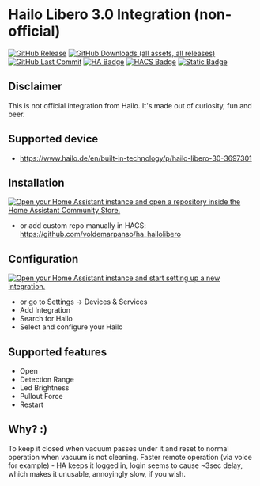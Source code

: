 # Hailo Libero 3.0 Integration (non-official)
[![GitHub Release](https://img.shields.io/github/v/release/voldemarpanso/ha_hailolibero)](https://github.com/voldemarpanso/ha_hailolibero/)
[![GitHub Downloads (all assets, all releases)](https://img.shields.io/github/downloads/voldemarpanso/ha_hailolibero/total)](https://github.com/voldemarpanso/ha_hailolibero/)
[![GitHub Last Commit](https://img.shields.io/github/last-commit/voldemarpanso/ha_hailolibero)](https://github.com/voldemarpanso/ha_hailolibero/)
[![HA Badge](https://img.shields.io/badge/Home%20Assistant-%23FFFFFF?logo=homeassistant)](https://www.home-assistant.io/)
[![HACS Badge](https://img.shields.io/badge/Custom-%2341BDF5?label=HACS)](https://hacs.xyz/docs/faq/custom_repositories/)
[![Static Badge](https://img.shields.io/badge/Buy%20me%20a%20beer-white?logo=paypal&label=Paypal)](https://www.paypal.com/donate/?business=KRHMM8QBFCVJ2&no_recurring=0&item_name=Buy+me+a+beer&currency_code=EUR)

## Disclaimer
This is not official integration from Hailo. It's made out of curiosity, fun and beer.

## Supported device
- https://www.hailo.de/en/built-in-technology/p/hailo-libero-30-3697301

## Installation
[![Open your Home Assistant instance and open a repository inside the Home Assistant Community Store.](https://my.home-assistant.io/badges/hacs_repository.svg)](https://my.home-assistant.io/redirect/hacs_repository/?owner=voldemarpanso&repository=ha_hailolibero&category=integration)
- or add custom repo manually in HACS: https://github.com/voldemarpanso/ha_hailolibero


## Configuration
[![Open your Home Assistant instance and start setting up a new integration.](https://my.home-assistant.io/badges/config_flow_start.svg)](https://my.home-assistant.io/redirect/config_flow_start/?domain=hailo)
- or go to Settings -> Devices & Services
- Add Integration
- Search for Hailo
- Select and configure your Hailo

## Supported features
- Open
- Detection Range
- Led Brightness
- Pullout Force
- Restart

## Why? :)
To keep it closed when vacuum passes under it and reset to normal operation when vacuum is not cleaning.
Faster remote operation (via voice for example) - HA keeps it logged in, login seems to cause ~3sec delay, which makes it unusable, annoyingly slow, if you wish.
